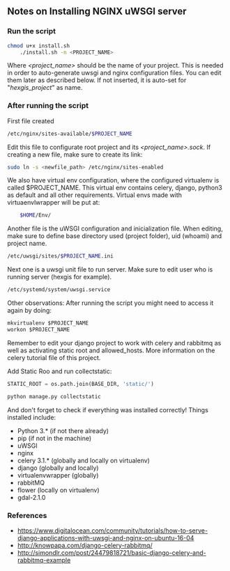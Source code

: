 ## Notes on Installing NGINX uWSGI server
### Run the  script
```sh
chmod u+x install.sh
	./install.sh -n <PROJECT_NAME>
```

Where _<project_name>_ should be the name of your project. This is needed in order to auto-generate uwsgi and nginx configuration files. You can edit them later as described below. If not inserted, it is auto-set for "_hexgis_project_" as name.


### After running the script

First file created
```sh	
/etc/nginx/sites-available/$PROJECT_NAME
```
Edit this file to configurate root project and its _<project_name>.sock_. If creating a new file, make sure to create its link:
```sh
sudo ln -s <newfile_path> /etc/nginx/sites-enabled
```
We also have virtual env configuration, where the configured virtualenv is called $PROJECT_NAME. This virtual env contains celery, django, python3 as default and all other requirements. Virtual envs made with virtuaenvlwrapper will be put at:
```sh
	$HOME/Env/
```

Another file is the uWSGI configuration and inicialization file. When editing, make sure to define base directory used (project folder), uid (whoami) and project name.
```sh
/etc/uwsgi/sites/$PROJECT_NAME.ini
```
Next one is a uwsgi unit file to run server. Make sure to edit user who is running server (hexgis for example).
```sh
/etc/systemd/system/uwsgi.service
```

Other observations:
	After running the script you might need to access it again by doing:
```python
mkvirtualenv $PROJECT_NAME
workon $PROJECT_NAME
```	

Remember to edit your django project to work with celery and rabbitmq as well as activating static root and allowed_hosts. More information on the celery tutorial file of this project.

Add Static Roo and run collectstatic:
```python
STATIC_ROOT = os.path.join(BASE_DIR, 'static/')
```
```sh
python manage.py collectstatic
```

And don't forget to check if everything was installed correctly! Things installed include:
* Python 3.* (if not there already)
* pip (if not in the machine)
* uWSGI
* nginx
* celery 3.1.* (globally and locally on virtualenv)
* django (globally and locally)
* virtualenvwrapper (globally)
* rabbitMQ
* flower (locally on virtualenv)
* gdal-2.1.0

### References
* https://www.digitalocean.com/community/tutorials/how-to-serve-django-applications-with-uwsgi-and-nginx-on-ubuntu-16-04
* http://knowpapa.com/django-celery-rabbitmq/
* http://simondlr.com/post/24479818721/basic-django-celery-and-rabbitmq-example
	

